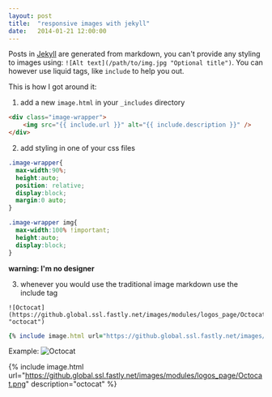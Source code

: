 ```yaml
---
layout: post
title:  "responsive images with jekyll"
date:   2014-01-21 12:00:00
---
```


Posts in [Jekyll](http://jekyllrb.com/) are generated from markdown, you can't provide any styling to images using:
`![Alt text](/path/to/img.jpg "Optional title")`. You can however use liquid tags, like `include` to help you out. 

This is how I got around it:

1) add a new `image.html` in your `_includes` directory

```html
<div class="image-wrapper">
    <img src="{{ include.url }}" alt="{{ include.description }}" />
</div>
```

2) add styling in one of your css files

```css
.image-wrapper{
  max-width:90%;
  height:auto;
  position: relative;
  display:block;
  margin:0 auto;
}

.image-wrapper img{
  max-width:100% !important;
  height:auto;
  display:block;
}
```
**warning: I'm no designer**

3) whenever you would use the traditional image markdown use the include tag

```
![Octocat](https://github.global.ssl.fastly.net/images/modules/logos_page/Octocat.png "octocat")
```

```ruby
{% include image.html url="https://github.global.ssl.fastly.net/images/modules/logos_page/Octocat.png" description="octocat" %}
```

Example:
![Octocat](https://github.global.ssl.fastly.net/images/modules/logos_page/Octocat.png "octocat")

{% include image.html url="https://github.global.ssl.fastly.net/images/modules/logos_page/Octocat.png" description="octocat" %}